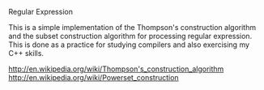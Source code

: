 Regular Expression

This is a simple implementation of the Thompson's construction algorithm and the subset construction algorithm for processing regular expression.
This is done as a practice for studying compilers and also exercising my C++ skills.

http://en.wikipedia.org/wiki/Thompson's_construction_algorithm
http://en.wikipedia.org/wiki/Powerset_construction
